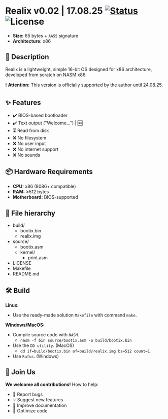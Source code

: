 # Realix v0.02 | 17.08.25 [![Status](https://img.shields.io/badge/status-outdate-byellow)](https://github.com/NightFox-YT/Realix) ![License](https://img.shields.io/github/license/NightFox-YT/Realix)
- **Size:** 65 bytes + `AA55` signature
- **Architecture:** x86

## 📌 Description
Realix is a lightweight, simple 16-bit OS designed for x86 architecture, developed from scratch on NASM x86.

❗ **Attention:** This version is officially supported by the author until 24.08.25.

## ✨ Features
- ✔️ BIOS-based bootloader
- ✔️ Text output ("Welcome...") | 🆕
- ⏳ Read from disk
- ❌ No filesystem
- ❌ No user input
- ❌ No internet support
- ❌ No sounds

## 📦 Hardware Requirements
- **CPU:** x86 (8086+ compatible)
- **RAM:** ≥512 bytes
- **Motherboard:** BIOS-supported

## 📂 File hierarchy
- build/
  - bootix.bin
  - realix.img
- source/
  - bootix.asm
  - kernel/
    - print.asm
- LICENSE
- Makefile
- README.md

## 🛠 Build
**Linux:**
  - Use the ready-made solution `Makefile` with command `make`.<br />

**Windows/MacOS:**
  - Compile source code with `NASM`.
    - `nasm -f bin source/bootix.asm -o build/bootix.bin`
  - Use the `DD utility`. (MacOS)
    - `dd if=build/bootix.bin of=build/realix.img bs=512 count=1`
  - Use `Rufus`. (Windows)

## 🙌 Join Us
**We welcome all contributions!** How to help:
- 🐞 Report bugs
- 💡 Suggest new features
- 📝 Improve documentation
- 🔧 Optimize code